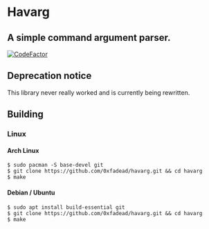 # Havarg
## A simple command argument parser.
[![CodeFactor](https://www.codefactor.io/repository/github/0xfadead/havarg/badge)](https://www.codefactor.io/repository/github/0xfadead/havarg)

## Deprecation notice
This library never really worked and is currently being rewritten.


## Building
### Linux
#### Arch Linux
```console
$ sudo pacman -S base-devel git
$ git clone https://github.com/0xfadead/havarg.git && cd havarg
$ make
```

#### Debian / Ubuntu
```console
$ sudo apt install build-essential git
$ git clone https://github.com/0xfadead/havarg.git && cd havarg
$ make
```

